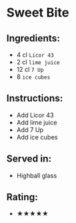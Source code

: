 # Sweet Bite

## Ingredients:
- 4 cl `Licor 43`
- 2 cl `lime juice`
- 12 cl `7 Up`
- 8 `ice cubes`

## Instructions:
- Add Licor 43
- Add lime juice
- Add 7 Up
- Add ice cubes

## Served in:
- Highball glass

## Rating:
- ★★★★★